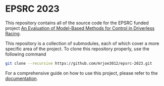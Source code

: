 # EPSRC 2023

This repository contains all of the source code for the EPSRC funded project [An Evaluation of Model-Based Methods for Control in Driverless Racing](https://www.gla.ac.uk/colleges/scienceengineering/students/epsrcvacationinternships2023/anevaluationofmodel-basedmethodsforcontrolindriverlessracing/).

This repository is a collection of submodules, each of which cover a more specific area of the project. To clone this repository properly, use the following command

```bash
git clone --recursive https://github.com/mrjoe3012/epsrc-2023.git
```

For a comprehensive guide on how to use this project, please refer to the [documentation]().
